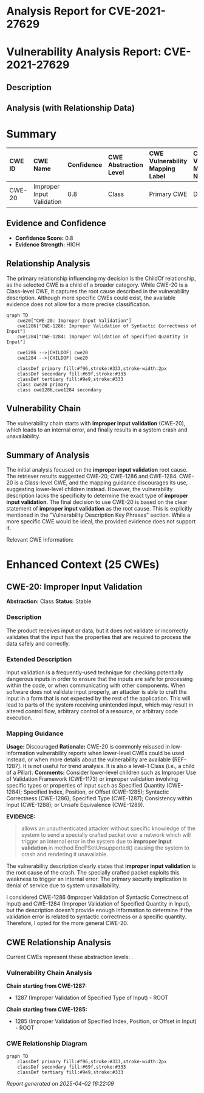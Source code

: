 # Analysis Report for CVE-2021-27629

# Vulnerability Analysis Report: CVE-2021-27629

## Description



## Analysis (with Relationship Data)

# Summary
| CWE ID    | CWE Name                                                                           | Confidence | CWE Abstraction Level | CWE Vulnerability Mapping Label | CWE-Vulnerability Mapping Notes |
| :-------- | :--------------------------------------------------------------------------------- | :--------- | :---------------------- | :------------------------------ | :------------------------------ |
| CWE-20    | Improper Input Validation                                                         | 0.8        | Class                   | Primary CWE                     | Discouraged                   |

## Evidence and Confidence

*   **Confidence Score:** 0.8
*   **Evidence Strength:** HIGH

## Relationship Analysis
The primary relationship influencing my decision is the ChildOf relationship, as the selected CWE is a child of a broader category. While CWE-20 is a Class-level CWE, it captures the root cause described in the vulnerability description. Although more specific CWEs could exist, the available evidence does not allow for a more precise classification.

```mermaid
graph TD
    cwe20["CWE-20: Improper Input Validation"]
    cwe1286["CWE-1286: Improper Validation of Syntactic Correctness of Input"]
    cwe1284["CWE-1284: Improper Validation of Specified Quantity in Input"]

    cwe1286 -->|CHILDOF| cwe20
    cwe1284 -->|CHILDOF| cwe20
    
    classDef primary fill:#f96,stroke:#333,stroke-width:2px
    classDef secondary fill:#69f,stroke:#333
    classDef tertiary fill:#9e9,stroke:#333
    class cwe20 primary
    class cwe1286,cwe1284 secondary
```

## Vulnerability Chain
The vulnerability chain starts with **improper input validation** (CWE-20), which leads to an internal error, and finally results in a system crash and unavailability.

## Summary of Analysis
The initial analysis focused on the **improper input validation** root cause. The retriever results suggested CWE-20, CWE-1286 and CWE-1284.
CWE-20 is a Class-level CWE, and the mapping guidance discourages its use, suggesting lower-level children instead. However, the vulnerability description lacks the specificity to determine the exact type of **improper input validation**.
The final decision to use CWE-20 is based on the clear statement of **improper input validation** as the root cause. This is explicitly mentioned in the "Vulnerability Description Key Phrases" section.
While a more specific CWE would be ideal, the provided evidence does not support it.

Relevant CWE Information:

# Enhanced Context (25 CWEs)

## CWE-20: Improper Input Validation
**Abstraction:** Class
**Status:** Stable

### Description
The product receives input or data, but it does
        not validate or incorrectly validates that the input has the
        properties that are required to process the data safely and
        correctly.

### Extended Description
Input validation is a frequently-used technique for checking potentially dangerous inputs in order to ensure that the inputs are safe for processing within the code, or when communicating with other components. When software does not validate input properly, an attacker is able to craft the input in a form that is not expected by the rest of the application. This will lead to parts of the system receiving unintended input, which may result in altered control flow, arbitrary control of a resource, or arbitrary code execution.

### Mapping Guidance
**Usage:** Discouraged
**Rationale:** CWE-20 is commonly misused in low-information vulnerability reports when lower-level CWEs could be used instead, or when more details about the vulnerability are available [REF-1287]. It is not useful for trend analysis. It is also a level-1 Class (i.e., a child of a Pillar).
**Comments:** Consider lower-level children such as Improper Use of Validation Framework (CWE-1173) or improper validation involving specific types or properties of input such as Specified Quantity (CWE-1284); Specified Index, Position, or Offset (CWE-1285); Syntactic Correctness (CWE-1286); Specified Type (CWE-1287); Consistency within Input (CWE-1288); or Unsafe Equivalence (CWE-1289).

**EVIDENCE:**
> allows an unauthenticated attacker without specific knowledge of the system to send a specially crafted packet over a network which will trigger an internal error in the system due to **improper input validation** in method EncPSetUnsupported() causing the system to crash and rendering it unavailable.

The vulnerability description clearly states that **improper input validation** is the root cause of the crash. The specially crafted packet exploits this weakness to trigger an internal error. The primary security implication is denial of service due to system unavailability.

I considered CWE-1286 (Improper Validation of Syntactic Correctness of Input) and CWE-1284 (Improper Validation of Specified Quantity in Input), but the description doesn't provide enough information to determine if the validation error is related to syntactic correctness or a specific quantity. Therefore, I opted for the more general CWE-20.


## CWE Relationship Analysis

Current CWEs represent these abstraction levels: .


### Vulnerability Chain Analysis

**Chain starting from CWE-1287:**
- 1287 (Improper Validation of Specified Type of Input) - ROOT


**Chain starting from CWE-1285:**
- 1285 (Improper Validation of Specified Index, Position, or Offset in Input) - ROOT



### CWE Relationship Diagram

```mermaid
graph TD
    classDef primary fill:#f96,stroke:#333,stroke-width:2px
    classDef secondary fill:#69f,stroke:#333
    classDef tertiary fill:#9e9,stroke:#333
```



*Report generated on 2025-04-02 16:22:09*

